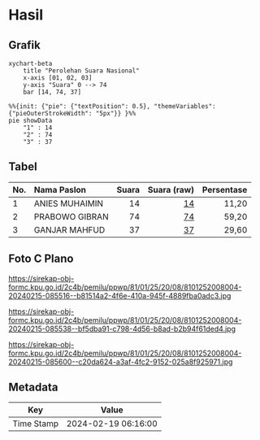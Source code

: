 # Hasil

## Grafik

```mermaid
xychart-beta
    title "Perolehan Suara Nasional"
    x-axis [01, 02, 03]
    y-axis "Suara" 0 --> 74
    bar [14, 74, 37]
```

```mermaid
%%{init: {"pie": {"textPosition": 0.5}, "themeVariables": {"pieOuterStrokeWidth": "5px"}} }%%
pie showData
    "1" : 14
    "2" : 74
    "3" : 37
```

## Tabel

| No. | Nama Paslon    | Suara | Suara (raw) | Persentase |
|:--- |:-------------- | -----:| -----------:| ----------:|
| 1   | ANIES MUHAIMIN | 14    | [14][p-1]   | 11,20      |
| 2   | PRABOWO GIBRAN | 74    | [74][p-2]   | 59,20      |
| 3   | GANJAR MAHFUD  | 37    | [37][p-3]   | 29,60      |


[p-1]: https://github.com/gigit-pemilu/pemilu-2024/blob/main/pilpres/hitung-suara/sub/81-maluku/sub/01-maluku-tengah/sub/25-seram-utara-timur-kobi/sub/2008-waimusi/sub/004-tps/sub/paslon-1.txt
[p-2]: https://github.com/gigit-pemilu/pemilu-2024/blob/main/pilpres/hitung-suara/sub/81-maluku/sub/01-maluku-tengah/sub/25-seram-utara-timur-kobi/sub/2008-waimusi/sub/004-tps/sub/paslon-2.txt
[p-3]: https://github.com/gigit-pemilu/pemilu-2024/blob/main/pilpres/hitung-suara/sub/81-maluku/sub/01-maluku-tengah/sub/25-seram-utara-timur-kobi/sub/2008-waimusi/sub/004-tps/sub/paslon-3.txt

## Foto C Plano

https://sirekap-obj-formc.kpu.go.id/2c4b/pemilu/ppwp/81/01/25/20/08/8101252008004-20240215-085516--b81514a2-4f6e-410a-945f-4889fba0adc3.jpg

https://sirekap-obj-formc.kpu.go.id/2c4b/pemilu/ppwp/81/01/25/20/08/8101252008004-20240215-085538--bf5dba91-c798-4d56-b8ad-b2b94f61ded4.jpg

https://sirekap-obj-formc.kpu.go.id/2c4b/pemilu/ppwp/81/01/25/20/08/8101252008004-20240215-085600--c20da624-a3af-4fc2-9152-025a8f925971.jpg


## Metadata

| Key        | Value               |
| ---------- | ------------------- |
| Time Stamp | 2024-02-19 06:16:00 |



